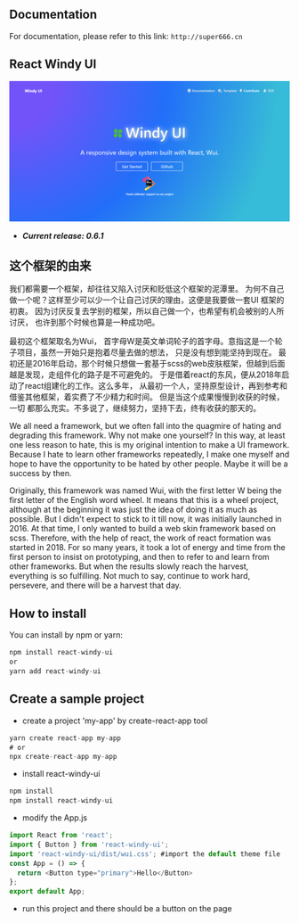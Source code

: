 ## Documentation
For documentation, please refer to this link:  ```http://super666.cn```

## React Windy UI
![preview](pic.png)

- ***Current release: 0.6.1***


## 这个框架的由来
我们都需要一个框架，却往往又陷入讨厌和贬低这个框架的泥潭里。 为何不自己做一个呢？这样至少可以少一个让自己讨厌的理由，这便是我要做一套UI 框架的初衷。 
因为讨厌反复去学别的框架，所以自己做一个，也希望有机会被别的人所讨厌， 也许到那个时候也算是一种成功吧。  

最初这个框架取名为Wui， 首字母W是英文单词轮子的首字母。意指这是一个轮子项目，虽然一开始只是抱着尽量去做的想法， 只是没有想到能坚持到现在。
最初还是2016年启动，那个时候只想做一套基于scss的web皮肤框架，但越到后面 越是发现，走组件化的路子是不可避免的。
于是借着react的东风，便从2018年启动了react组建化的工作。这么多年， 从最初一个人，坚持原型设计，再到参考和借鉴其他框架，着实费了不少精力和时间。
但是当这个成果慢慢到收获的时候，一切 都那么充实。不多说了，继续努力，坚持下去，终有收获的那天的。

We all need a framework, but we often fall into the quagmire of hating and degrading this framework. 
Why not make one yourself? In this way, at least one less reason to hate, this is my original intention to make a UI framework. 
Because I hate to learn other frameworks repeatedly, I make one myself and hope to have the opportunity to be hated by other people. Maybe it will be a success by then.

Originally, this framework was named Wui, with the first letter W being the first letter of the English word wheel.
It means that this is a wheel project, although at the beginning it was just the idea of doing it as much as possible.
But I didn't expect to stick to it till now, it was initially launched in 2016. At that time, I only wanted to build a web skin framework based on scss.
Therefore, with the help of react, the work of react formation was started in 2018. For so many years, it took a lot of energy and time from 
the first person to insist on prototyping, and then to refer to and learn from other frameworks. 
But when the results slowly reach the harvest, everything is so fulfilling.
Not much to say, continue to work hard, persevere, and there will be a harvest that day.

## How to install
You can install by npm or yarn:
```js
npm install react-windy-ui
or
yarn add react-windy-ui
```

## Create a sample project
* create a project 'my-app' by create-react-app tool
```js
yarn create react-app my-app
# or
npx create-react-app my-app
```
* install react-windy-ui 
```js
npm install
npm install react-windy-ui
```

* modify the App.js 
```js
import React from 'react';
import { Button } from 'react-windy-ui';
import 'react-windy-ui/dist/wui.css'; #import the default theme file
const App = () => {
  return <Button type="primary">Hello</Button>
};
export default App;
```
* run this project and there should be a button on the page
